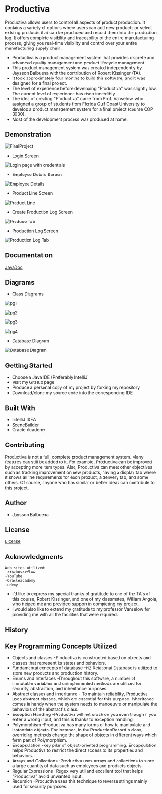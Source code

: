 
# Productiva
Productiva allows users to control all aspects of product production. It contains a variety of options where users can add new products or select existing products that can be produced and record them into the production log. It offers complete visibility and traceability of the entire manufacturing process, giving you real-time visibility and control over your entire manufacturing supply chain.

 - Productiva is a product management system that provides discrete and advanced quality 			management and product lifecycle management.	
 - This product management system was created independently by Jaysson Balbuena with the contribution of Robert Kissinger (TA).
 - It took approximately four months to build this software, and it was designed for a final project.
 - The level of experience before developing "Productiva" was slightly low. The current level of experience has risen incredibly.
 - The idea of creating "Productiva" came from Prof. Vanselow, who assigned a group of students from Florida Gulf Coast University to develop a product management system for a final project (course COP 3030).
 - Most of the development process was produced at home.
 
## Demonstration
![FinalProject](https://user-images.githubusercontent.com/49848214/100721410-4a9adb00-338d-11eb-95ae-91efa8897314.gif)

- Login Screen

![Login page with credentials](https://user-images.githubusercontent.com/49848214/100721944-03611a00-338e-11eb-9d81-2d2b60dcd508.jpg)

 - Employee Details Screen

![Employee Details](https://user-images.githubusercontent.com/49848214/100722071-2db2d780-338e-11eb-93a7-74dd35538c03.jpg)

 - Product Line Screen

![Product Line](https://user-images.githubusercontent.com/49848214/100722140-46bb8880-338e-11eb-9923-2018503d8dad.jpg)

 - Create Production Log Screen

![Produce Tab](https://user-images.githubusercontent.com/49848214/100722255-69e63800-338e-11eb-8ed4-22881eb12ea2.jpg)

 - Production Log Screen

![Production Log Tab](https://user-images.githubusercontent.com/49848214/100722355-86827000-338e-11eb-8c14-6835e2104ce9.jpg)

## Documentation
[JavaDoc](https://jayssonbf.github.io/JavaFXOOP/)


## Diagrams

- Class Diagrams

![pg1](https://user-images.githubusercontent.com/49848214/100793615-67193080-33ea-11eb-94e9-5250e1e21097.jpg)

![pg2](https://user-images.githubusercontent.com/49848214/100793679-8617c280-33ea-11eb-841c-2085ac0c88ae.jpg)

![pg3](https://user-images.githubusercontent.com/49848214/100793719-929c1b00-33ea-11eb-91d7-5a62ac1bb212.jpg)

![pg4](https://user-images.githubusercontent.com/49848214/100793746-9cbe1980-33ea-11eb-9c6f-28702632bb1b.jpg)

- Database Diagram

![Database Diagram](https://user-images.githubusercontent.com/49848214/100779836-f288c680-33d6-11eb-9bad-ab5540b7c8cc.jpg)



## Getting Started

 -  Choose a Java IDE (Preferably IntelliJ)
 - Visit my GitHub page
 - Produce a personal copy of my project by forking my repository
 - Download/clone my source code into the corresponding IDE

## Built With

 - IntelliJ IDEA
 - SceneBuilder
 - Oracle Academy

## Contributing

Productiva is not a full, complete product management system. Many features can still be added to it. For example, Productiva can be
improved by accepting more item types. Also, Productiva can meet other objectives such as tracking improvement on new products, having a display tab where it shows all the requirements for each product, a delivery tab, and some others. Of course, anyone who has similar or better ideas can contribute to this project.

## Author

 - Jaysson Balbuena

## License
[License](https://github.com/jayssonbf/JavaFXOOP/blob/master/LICENSE)

## Acknowledgments
	Web sites utilized:
	-stackOverflow
	-YouTube
	-Oracleacademy
	-udemy

 - I'd like to express my special thanks of gratitude to one of the TA's of this course, Robert Kissinger, and one of my classmates, William Angola, who helped me and provided support in completing my project.
 - I would also like to extend my gratitude to my professor Vanselow for providing me with all the facilities that were required.

## History


## Key Programming Concepts Utilized

 - Objects and classes
		-Productiva is constructed based on objects and classes that represent its states and 			behaviors.  
 - Fundamental concepts of database
		 -H2 Relational Database is utilized to store new products and production history.
 - Enums and Interfaces
		-Throughout this software, a number of immutable variables and unimplemented methods are utilized for security, abstraction, and inheritance purposes.
 - Abstract classes and inheritance
		 - To maintain reliability, Productiva uses abstract classes, which are essential for this purpose. Inheritance comes in handy when the system needs to manoeuvre or manipulate the behaviors of the abstract's class. 
 - Exception Handling
		 -Productiva will not crash on you even though if you enter a wrong input, and this is thanks to exception handling.
 - Polymorphism
-Productiva has many forms of how to manipulate and instantiate objects. For instance, in the ProductionRecord's class, overriding methods change the shape of objects in different ways which form part of Polymorphism.
 - Encapsulation 
		-Key pilar of object-oriented programming. Encapsulation helps Productiva to restrict the direct access to its properties and behaviors.
 - Arrays and Collections
	-Productiva uses arrays and collections to store a large quantity of data such as employees and products objects.
 - Regular Expressions
		-Regex very util and excellent tool that helps “Productiva” avoid unwanted input.
 - Recursion
		-Productiva uses this technique to reverse strings mainly used for security purposes.

